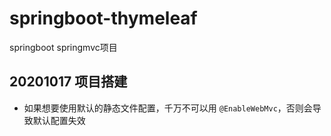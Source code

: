 # springboot-thymeleaf
springboot springmvc项目

## 20201017 项目搭建

- 如果想要使用默认的静态文件配置，千万不可以用 ```@EnableWebMvc```，否则会导致默认配置失效